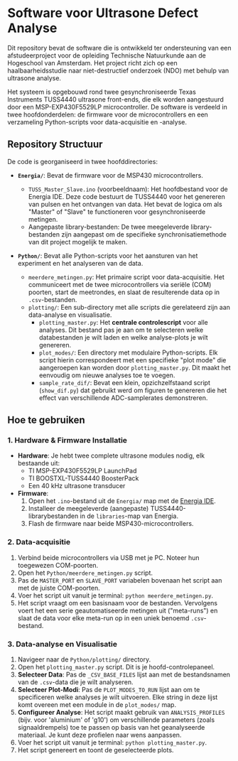 # Software voor Ultrasone Defect Analyse

Dit repository bevat de software die is ontwikkeld ter ondersteuning van een afstudeerproject voor de opleiding Technische Natuurkunde aan de Hogeschool van Amsterdam. Het project richt zich op een haalbaarheidsstudie naar niet-destructief onderzoek (NDO) met behulp van ultrasone analyse.

Het systeem is opgebouwd rond twee gesynchroniseerde Texas Instruments TUSS4440 ultrasone front-ends, die elk worden aangestuurd door een MSP-EXP430F5529LP microcontroller. De software is verdeeld in twee hoofdonderdelen: de firmware voor de microcontrollers en een verzameling Python-scripts voor data-acquisitie en -analyse.

## Repository Structuur

De code is georganiseerd in twee hoofddirectories:

-   **`Energia/`**: Bevat de firmware voor de MSP430 microcontrollers.
    -   `TUSS_Master_Slave.ino` (voorbeeldnaam): Het hoofdbestand voor de Energia IDE. Deze code bestuurt de TUSS4440 voor het genereren van pulsen en het ontvangen van data. Het bevat de logica om als "Master" of "Slave" te functioneren voor gesynchroniseerde metingen.
    -   Aangepaste library-bestanden: De twee meegeleverde library-bestanden zijn aangepast om de specifieke synchronisatiemethode van dit project mogelijk te maken.

-   **`Python/`**: Bevat alle Python-scripts voor het aansturen van het experiment en het analyseren van de data.
    -   `meerdere_metingen.py`: Het primaire script voor data-acquisitie. Het communiceert met de twee microcontrollers via seriële (COM) poorten, start de meetrondes, en slaat de resulterende data op in `.csv`-bestanden.
    -   `plotting/`: Een sub-directory met alle scripts die gerelateerd zijn aan data-analyse en visualisatie.
        -   `plotting_master.py`: Het **centrale controlescript** voor alle analyses. Dit bestand pas je aan om te selecteren welke databestanden je wilt laden en welke analyse-plots je wilt genereren.
        -   `plot_modes/`: Een directory met modulaire Python-scripts. Elk script hierin correspondeert met een specifieke "plot mode" die aangeroepen kan worden door `plotting_master.py`. Dit maakt het eenvoudig om nieuwe analyses toe te voegen.
        -   `sample_rate_dif/`: Bevat een klein, opzichzelfstaand script (`show_dif.py`) dat gebruikt werd om figuren te genereren die het effect van verschillende ADC-samplerates demonstreren.

## Hoe te gebruiken

### 1. Hardware & Firmware Installatie
-   **Hardware**: Je hebt twee complete ultrasone modules nodig, elk bestaande uit:
    -   TI MSP-EXP430F5529LP LaunchPad
    -   TI BOOSTXL-TUSS4440 BoosterPack
    -   Een 40 kHz ultrasone transducer
-   **Firmware**:
    1.  Open het `.ino`-bestand uit de `Energia/` map met de [Energia IDE](http://energia.nu/).
    2.  Installeer de meegeleverde (aangepaste) TUSS4440-librarybestanden in de `libraries`-map van Energia.
    3.  Flash de firmware naar beide MSP430-microcontrollers.

### 2. Data-acquisitie
1.  Verbind beide microcontrollers via USB met je PC. Noteer hun toegewezen COM-poorten.
2.  Open het `Python/meerdere_metingen.py` script.
3.  Pas de `MASTER_PORT` en `SLAVE_PORT` variabelen bovenaan het script aan met de juiste COM-poorten.
4.  Voer het script uit vanuit je terminal: `python meerdere_metingen.py`.
5.  Het script vraagt om een basisnaam voor de bestanden. Vervolgens voert het een serie geautomatiseerde metingen uit ("meta-runs") en slaat de data voor elke meta-run op in een uniek benoemd `.csv`-bestand.

### 3. Data-analyse en Visualisatie
1.  Navigeer naar de `Python/plotting/` directory.
2.  Open het `plotting_master.py` script. Dit is je hoofd-controlepaneel.
3.  **Selecteer Data**: Pas de `_CSV_BASE_FILES` lijst aan met de bestandsnamen van de `.csv`-data die je wilt analyseren.
4.  **Selecteer Plot-Modi**: Pas de `PLOT_MODES_TO_RUN` lijst aan om te specificeren welke analyses je wilt uitvoeren. Elke string in deze lijst komt overeen met een module in de `plot_modes/` map.
5.  **Configureer Analyse**: Het script maakt gebruik van `ANALYSIS_PROFILES` (bijv. voor 'aluminium' of 'g10') om verschillende parameters (zoals signaaldrempels) toe te passen op basis van het geanalyseerde materiaal. Je kunt deze profielen naar wens aanpassen.
6.  Voer het script uit vanuit je terminal: `python plotting_master.py`.
7.  Het script genereert en toont de geselecteerde plots.
